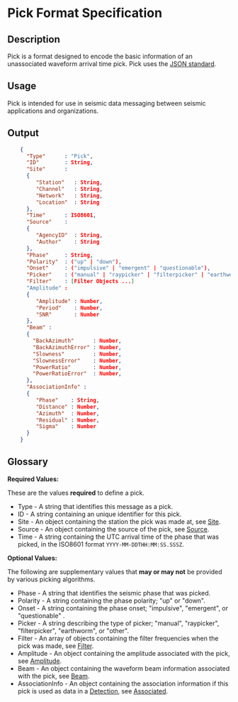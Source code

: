 # Pick Format Specification

## Description

Pick is a format designed to encode the basic information of an unassociated
waveform arrival time pick.  Pick uses the
[JSON standard](http://www.json.org).

## Usage
Pick is intended for use in seismic data messaging between seismic
applications and organizations.

## Output
```json
    {
      "Type"      : "Pick",
      "ID"        : String,
      "Site"      :
      {
         "Station"   : String,
         "Channel"   : String,
         "Network"   : String,
         "Location"  : String
      },
      "Time"      : ISO8601,
      "Source"    :
      {
         "AgencyID"  : String,
         "Author"    : String
      },
      "Phase"     : String,
      "Polarity"  : ("up" | "down"),
      "Onset"     : ("impulsive" | "emergent" | "questionable"),
      "Picker"    : ("manual" | "raypicker" | "filterpicker" | "earthworm" | "other"),
      "Filter"    : [Filter Objects ...]
      "Amplitude" :
      {
         "Amplitude" : Number,
         "Period"    : Number,
         "SNR"       : Number
      },
      "Beam" :
      {    
        "BackAzimuth"      : Number,
        "BackAzimuthError" : Number,
        "Slowness"         : Number,
        "SlownessError"    : Number,
        "PowerRatio"       : Number,
        "PowerRatioError"  : Number,      
      },
      "AssociationInfo" :
      {
         "Phase"    : String,
         "Distance" : Number,
         "Azimuth"  : Number,
         "Residual" : Number,
         "Sigma"    : Number
      }
    }
```

## Glossary
**Required Values:**

These are the values **required** to define a pick.
* Type - A string that identifies this message as a pick.
* ID - A string containing an unique identifier for this pick.
* Site - An object containing the station the pick was made at, see
[Site](Site.md).
* Source - An object containing the source of the pick, see
[Source](Source.md).
* Time - A string containing the UTC arrival time of the phase that was picked,
in the ISO8601 format `YYYY-MM-DDTHH:MM:SS.SSSZ`.

**Optional Values:**

The following are supplementary values that **may or may not** be provided by
various picking algorithms.
* Phase - A string that identifies the seismic phase that was picked.
* Polarity - A string containing the phase polarity; "up" or "down".
* Onset - A string containing the phase onset; "impulsive", "emergent", or
"questionable" .
* Picker - A string describing the type of picker; "manual", "raypicker",
"filterpicker", "earthworm", or "other".
* Filter - An array of objects containing the filter frequencies when the pick
was made, see
[Filter](Filter.md).
* Amplitude - An object containing the amplitude associated with the pick, see
[Amplitude](Amplitude.md).
* Beam - An object containing the waveform beam information associated with the
pick, see [Beam](Beam.md).
* AssociationInfo - An object containing the association information if this
pick is used as data in a [Detection](Detection.md), see
[Associated](Associated.md).

